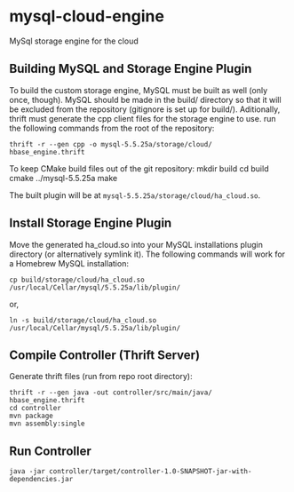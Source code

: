mysql-cloud-engine
==================

MySql storage engine for the cloud


Building MySQL and Storage Engine Plugin
----------------------------------------

To build the custom storage engine, MySQL must be built as well (only
once, though).  MySQL should be made in the build/ directory so that it
will be excluded from the repository (gitignore is set up for build/).
Aditionally, thrift must generate the cpp client files for the storage
engine to use.  run the following commands from the root of the repository:

    thrift -r --gen cpp -o mysql-5.5.25a/storage/cloud/ hbase_engine.thrift

To keep CMake build files out of the git repository:
    mkdir build
    cd build
    cmake ../mysql-5.5.25a
    make

The built plugin will be at `mysql-5.5.25a/storage/cloud/ha_cloud.so`.

Install Storage Engine Plugin
-----------------------------
Move the generated ha_cloud.so into your MySQL installations plugin
directory (or alternatively symlink it).  The following commands will
work for a Homebrew MySQL installation:

    cp build/storage/cloud/ha_cloud.so /usr/local/Cellar/mysql/5.5.25a/lib/plugin/
or,

    ln -s build/storage/cloud/ha_cloud.so /usr/local/Cellar/mysql/5.5.25a/lib/plugin/


Compile Controller (Thrift Server)
----------------------------------

Generate thrift files (run from repo root directory):
    
    thrift -r --gen java -out controller/src/main/java/
    hbase_engine.thrift 
    cd controller
    mvn package
    mvn assembly:single

Run Controller
--------------
    java -jar controller/target/controller-1.0-SNAPSHOT-jar-with-dependencies.jar

